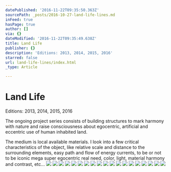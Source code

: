 ```yaml
---
datePublished: '2016-11-22T09:35:50.363Z'
sourcePath: _posts/2016-10-27-land-life-lines.md
inFeed: true
hasPage: true
author: []
via: {}
dateModified: '2016-11-22T09:35:49.638Z'
title: Land Life
publisher: {}
description: 'Editions: 2013, 2014, 2015, 2016'
starred: false
url: land-life-lines/index.html
_type: Article

---
```

# Land Life

Editions: 2013, 2014, 2015, 2016

The ongoing project series consists of building structures to mark harmony with nature and raise consciousness about egocentric, artificial and eccentric use of human inhabited land.

The medium is local available materials. I look into a few critical characteristics of the object, like relative scale and distance to the surrounding elements, easy path and flow of energy currents, to be or not to be iconic mega super egocentric real need, color, light, material harmony and contrast, etc...
![](https://the-grid-user-content.s3-us-west-2.amazonaws.com/63246486-a93e-44b3-8307-64d409529a1c.jpg)
![](https://the-grid-user-content.s3-us-west-2.amazonaws.com/f400bdb3-13fe-43bc-976a-2e375c10119d.jpg)
![](https://s3-us-west-2.amazonaws.com/the-grid-img/p/22eb5b9746f4f6f57c4f923e20f1eb10def6aa5b.jpg)
![](https://the-grid-user-content.s3-us-west-2.amazonaws.com/b14ca33e-8060-4437-9568-0ad7e3d867e2.jpg)
![](https://the-grid-user-content.s3-us-west-2.amazonaws.com/df028791-300b-4dab-a6ef-7b7bb24a5b4c.jpg)
![](https://the-grid-user-content.s3-us-west-2.amazonaws.com/9a3c83b5-4677-4a35-af1b-f4e136e33e97.jpg)
![](https://the-grid-user-content.s3-us-west-2.amazonaws.com/e1e975ba-513f-4f4e-aad3-932ab791f2ae.jpg)
![](https://the-grid-user-content.s3-us-west-2.amazonaws.com/f9a60a37-b810-4f32-ac2c-97296e547a6d.jpg)
![](https://the-grid-user-content.s3-us-west-2.amazonaws.com/d9da9306-e14a-44ed-aa63-7a610d6836a4.jpg)
![](https://the-grid-user-content.s3-us-west-2.amazonaws.com/520c3a0d-d950-4cc7-9616-e36ade0bb110.jpg)
![](https://s3-us-west-2.amazonaws.com/the-grid-img/p/109042f299e4e819d887775b9bf19cf8cbaf79c5.jpg)
![](https://s3-us-west-2.amazonaws.com/the-grid-img/p/2a2ac267587da1edb6fef4949d581662b48c1578.jpg)
![](https://s3-us-west-2.amazonaws.com/the-grid-img/p/cc97c3987191b2d3b3529d10d2361334010d0148.jpg)
![](https://s3-us-west-2.amazonaws.com/the-grid-img/p/9e55d04561cd6fcd47ae3941db9077f793c72255.jpg)
![](https://the-grid-user-content.s3-us-west-2.amazonaws.com/c34ee290-1bd3-451e-ac21-ac97809aeefd.jpg)
![](https://the-grid-user-content.s3-us-west-2.amazonaws.com/2b9ff815-6d5c-45dc-83f9-bb69f3a4c0ec.jpg)
![](https://the-grid-user-content.s3-us-west-2.amazonaws.com/66eef8f6-9524-4cfc-8f14-7fb20371b544.jpg)
![](https://s3-us-west-2.amazonaws.com/the-grid-img/p/caf6596645ea774d16bb907392255c34c0b52b8b.jpg)
![](https://the-grid-user-content.s3-us-west-2.amazonaws.com/3c8f7995-058f-4fab-9692-3905fb5ba097.jpg)